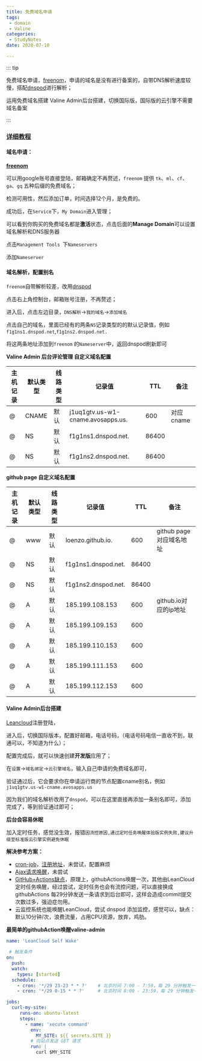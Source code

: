 ```yaml
---
title: 免费域名申请
tags:
 - domain
 - Valine
categories:
 - StudyNotes
date: 2020-07-10

---
```


::: tip

免费域名申请，[freenom](https://my.freenom.com/)，申请的域名是没有进行备案的，自带DNS解析速度较慢，搭配[dnspod](https://www.dnspod.cn/)进行解析；

运用免费域名搭建 Valine Admin后台搭建，切换国际版，国际版的云引擎不需要域名备案

:::

<!-- more -->

### **[详细教程](https://vuepress-theme-reco.recoluan.com/views/other/valine-admin.html)**



#### 域名申请：

[**freenom**](https://my.freenom.com/)

可以用google账号直接登陆，邮箱确定不再赘述，`freenom` 提供 `tk`、`ml`、`cf`、`ga`、`gq` 五种后缀的免费域名；

检测可用性，然后添加订单，时间选择12个月，是免费的。

成功后，在`Service`下，`My Domain`进入管理；

可以看到你购买的免费域名都是**激活**状态，点击后面的**Manage Domain**可以设置域名解析和DNS服务器

点击`Management Tools `下`Nameservers`

添加`Nameserver `



#### **域名解析，配置别名**

`freenom`自带解析较差，改用[dnspod](https://www.dnspod.cn/)

点击右上角控制台，邮箱账号注册，不再赘述；

进入后，点击左边目录，`DNS解析`->`我的域名`->`添加域名`

点击自己的域名，里面已经有的两条`NS`记录类型的的默认记录值，例如`f1g1ns1.dnspod.net`,`f1g1ns2.dnspod.net.`

将这两条地址添加到`freenom` 的`Nameserver`中，返回dnspod刷新即可

**Valine Admin 后台评论管理 自定义域名配置**

| 主机记录 | 默认类型 | 线路类型 | 记录值                            | TTL   | 备注      |
| -------- | -------- | -------- | --------------------------------- | ----- | --------- |
| @        | CNAME    | 默认     | j1uq1gtv.us-w1-cname.avosapps.us. | 600   | 对应cname |
| @        | NS       | 默认     | f1g1ns1.dnspod.net.               | 86400 |           |
| @        | NS       | 默认     | f1g1ns2.dnspod.net.               | 86400 |           |

**github page 自定义域名配置**

| 主机记录 | 默认类型 | 线路类型 | 记录值              | TTL   | 备注                    |
| -------- | -------- | -------- | ------------------- | ----- | ----------------------- |
| @        | www      | 默认     | loenzo.github.io.   | 600   | github page对应域名地址 |
| @        | NS       | 默认     | f1g1ns1.dnspod.net. | 86400 |                         |
| @        | NS       | 默认     | f1g1ns2.dnspod.net. | 86400 |                         |
| @        | A        | 默认     | 185.199.108.153     | 600   | github.io对应的ip地址   |
| @        | A        | 默认     | 185.199.109.153     | 600   |                         |
| @        | A        | 默认     | 185.199.110.153     | 600   |                         |
| @        | A        | 默认     | 185.199.111.153     | 600   |                         |
| @        | A        | 默认     | 185.199.112.153     | 600   |                         |



#### **Valine Admin后台搭建**

[Leancloud](https://www.leancloud.cn/)注册登陆，

进入后，切换国际版本，配置好邮箱，电话号码，（电话号码电信一直收不到，联通可以，不知道为什么）；

配置完成后，就可以快速创建**开发版**应用了；

在`设置`->`域名绑定`->`云引擎域名`，输入自己申请的免费域名即可，

验证通过后，它会要求你在申请运行商的节点配置cname别名，例如` j1uq1gtv.us-w1-cname.avosapps.us`

因为我们的域名解析改用了`dnspod`，可以在这里直接再添加一条别名即可，添加完成了，等到验证通过即可；

**后台会容易休眠**

加入定时任务，感觉没生效，报错`因流控原因,通过定时任务唤醒体验版实例失败,建议升级至标准版云引擎实例避免休眠`

**解决参考方案：**

* [cron-job](https://blog.hclonely.com/posts/ac04080d/)，[注册地址](https://cron-job.org/en/signup/)，未尝试，配置麻烦
* [Ajax请求唤醒](https://crosschannel.cc/daily/valine-admin-autoAwaken.html)，未尝试
* [GitHub+Actions缺点](https://www.antmoe.com/posts/ff6aef7b/index.html)，原理上，githubActions唤醒一次，其他由LeanCloud定时任务唤醒，经过尝试，定时任务也会有流控问题，可以直接换成githubActions 每29分钟发送一条请求到后台即可，这样会造成commit提交次数过多，强迫症勿用。
* 云监控系统也能唤醒LeanCloud，尝试 dnspod 添加监控，感觉可以，缺点：默认10分钟/次，浪费流量，占用CPU资源，放弃，鸡肋。

**最简单的githubAction唤醒valine-admin**

```yaml
name: 'LeanCloud Self Wake'

 # 触发条件
on:
  push:
  watch:
    types: [started]
  schedule:
    - cron: '*/29 23-23 * * ?'    # 北京时间 7:00 - 7:59，每 29 分钟触发一次
    - cron: '*/29 0-15 * * ?'     # 北京时间 8:00 - 23:59，每 29 分钟触发一次

jobs:
  curl-my-site:
     runs-on: ubuntu-latest
     steps:
       - name: 'xecute command'
         env:
           MY_SITE: ${{ secrets.SITE }}
         # 向站点发送 GET 请求
         run: |                                   
           curl $MY_SITE
```

